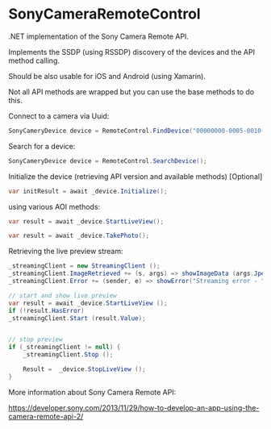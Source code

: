 # SonyCameraRemoteControl
.NET implementation of the Sony Camera Remote API.

Implements the SSDP (using RSSDP) discovery of the devices and the API method calling.

Should be also usable for iOS and Android (using Xamarin).

Not all API methods are wrapped but you can use the base methods to do this.

Connect to a camera via Uuid:
```csharp
SonyCameryDevice device = RemoteControl.FindDevice("00000000-0005-0010-8000-1c994c0e8586"); 
```

Search for a device:
```csharp
SonyCameryDevice device = RemoteControl.SearchDevice();
```

Initialize the device (retrieving API version and available methods) [Optional]
```csharp
var initResult = await _device.Initialize();
```


using various AOI methods:
```csharp
var result = await _device.StartLiveView();

var result = await _device.TakePhoto();
```

Retrieving the live preview stream:
```csharp
_streamingClient = new StreamingClient ();
_streamingClient.ImageRetrieved += (s, args) => showImageData (args.JpegData);
_streamingClient.Error += (sender, e) => showError("Streaming error - " + e.ErrorMessage);

// start and show live preview
var result = await _device.StartLiveView ();
if (!result.HasError)
_streamingClient.Start (result.Value);


// stop preview
if (_streamingClient != null) {
	_streamingClient.Stop ();

	Result =  _device.StopLiveView ();
} 
```


More information about Sony Camera Remote API:

https://developer.sony.com/2013/11/29/how-to-develop-an-app-using-the-camera-remote-api-2/

